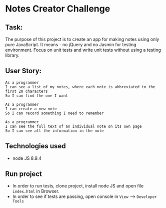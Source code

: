 Notes Creator Challenge
=================

Task:
-------

The purpose of this project is to create an app for making notes using only pure JavaScript.
It means - no jQuery and no Jasmin for testing environment.
Focus on unit tests and write unit tests without using a testing library.

User Story:
-------

```
As a programmer
I can see a list of my notes, where each note is abbreviated to the first 20 characters
So I can find the one I want
```

```
As a programmer
I can create a new note
So I can record something I need to remember
```

```
As a programmer
I can see the full text of an individual note on its own page
So I can see all the information in the note
```

Technologies used
-----
* node JS 8.9.4

Run project
-----

* In order to run tests, clone project, install node JS and open file ```index.html``` in Browser.
* In order to see if tests are passing, open console in ```View``` --> ```Developer Tools```
